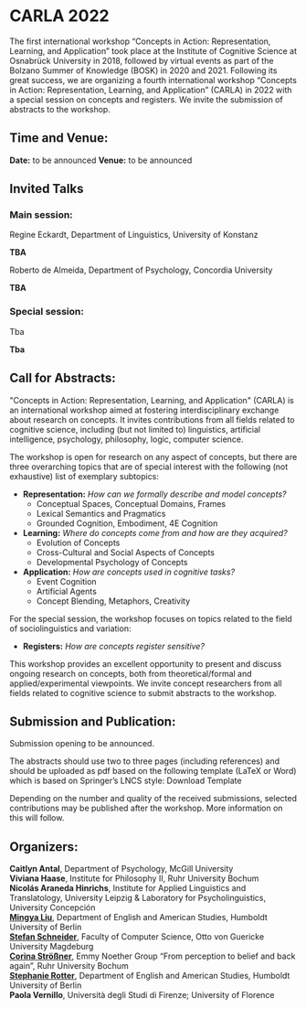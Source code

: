 
# CARLA 2022

[comment]: <> ( ### CARLA 2022 goes fully virtual: The workshop will be conducted in a fully virtual way without any attendance fees. )

The first international workshop “Concepts in Action: Representation, Learning, and Application” took place at the Institute of Cognitive Science at Osnabrück University in 2018, followed by virtual events as part of the Bolzano Summer of Knowledge (BOSK) in 2020 and 2021. Following its great success, we are organizing a fourth international workshop “Concepts in Action: Representation, Learning, and Application” (CARLA) in 2022 with a special session on concepts and registers. We invite the submission of abstracts to the workshop.

## Time and Venue:

**Date:** to be announced 
**Venue:** to be announced

[comment]: <> (**IMPORTANT:** CARLA 2021will be conducted as a **fully virtual** event without any attendance fees. More information about how to attend can be found below.)

## Invited Talks
### Main session:

Regine Eckardt, Department of Linguistics, University of Konstanz

**TBA**  

Roberto de Almeida, Department of Psychology, Concordia University

**TBA**  

### Special session:

Tba

**Tba**



## Call for Abstracts:

"Concepts in Action: Representation, Learning, and Application" (CARLA) is an international workshop aimed at fostering interdisciplinary exchange about research on concepts. It invites contributions from all fields related to cognitive science, including (but not limited to) linguistics, artificial intelligence, psychology, philosophy, logic, computer science.

The workshop is open for research on any aspect of concepts, but there are three overarching topics that are of special interest with the following (not exhaustive) list of exemplary subtopics:

- **Representation:** _How can we formally describe and model concepts?_
    - Conceptual Spaces, Conceptual Domains, Frames
    - Lexical Semantics and Pragmatics
    - Grounded Cognition, Embodiment, 4E Cognition
- **Learning:** _Where do concepts come from and how are they acquired?_
    - Evolution of Concepts
    - Cross-Cultural and Social Aspects of Concepts
    - Developmental Psychology of Concepts
- **Application:** _How are concepts used in cognitive tasks?_
    - Event Cognition
    - Artificial Agents
    - Concept Blending, Metaphors, Creativity

For the special session, the workshop focuses on topics related to the field of sociolinguistics and variation:

 - **Registers:** _How are concepts register sensitive?_

This workshop provides an excellent opportunity to present and discuss ongoing research on concepts, both from theoretical/formal and applied/experimental viewpoints. We invite concept researchers from all fields related to cognitive science to submit abstracts to the workshop.

## Submission and Publication:

Submission opening to be announced. 

[comment]: <> (We invite the submission of abstracts via EasyChair until May 26, 2021. Acceptance notifications will be sent out by June 16, 2021.)

The abstracts should use two to three pages (including references) and should be uploaded as pdf based on the following template (LaTeX or Word) which is based on Springer’s LNCS style: Download Template

[comment]: <> (We will use the following EasyChair instance to collect and review the submissions: https://easychair.org/conferences/?conf=carla2021)

Depending on the number and quality of the received submissions, selected contributions may be published after the workshop. More information on this will follow.

## Organizers:

**Caitlyn Antal**, Department of Psychology, McGill University  
**Viviana Haase**, Institute for Philosophy II, Ruhr University Bochum  
**Nicolás Araneda Hinrichs**, Institute for Applied Linguistics and Translatology, University Leipzig & Laboratory for Psycholinguistics, University Concepción  
[**Mingya Liu**](https://www.angl.hu-berlin.de/department/staff-faculty/professors/liu), Department of English and American Studies, Humboldt University of Berlin  
[**Stefan Schneider**](http://www.sschneider.de%20/), Faculty of Computer Science, Otto von Guericke University Magdeburg  
[**Corina Strößner**](https://www.corinastroessner.com/), Emmy Noether Group “From perception to belief and back again”, Ruhr University Bochum  
[**Stephanie Rotter**](https://stephanierotter.github.io/), Department of English and American Studies, Humboldt University of Berlin  
**Paola Vernillo**, Università degli Studi di Firenze; University of Florence 
